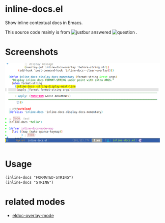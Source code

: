 # inline-docs.el

Show inline contextual docs in Emacs.

This source code mainly is
from ![justbur](https://emacs.stackexchange.com/users/14114/justbur)
answered
![question](https://emacs.stackexchange.com/questions/29256/display-eldoc-help-info-behind-point) .

# Screenshots

![screenshot](screenshot.png)

# Usage

```elisp
(inline-docs "FORMATED-STRING")
(inline-docs "STRING")
```

# related modes

- [eldoc-overlay-mode](https://github.com/stardiviner/eldoc-overlay-mode)
